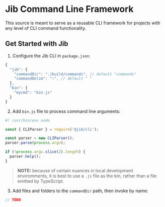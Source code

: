 # Jib Command Line Framework

This source is meant to serve as a reusable CLI framework for projects with any
level of CLI command functionality.

## Get Started with Jib

1. Configure the Jib CLI in `package.json`:

```javascript
{
  "jib": {
    "commandDir": "./build/commands", // default "commands"
    "commandDelim": ":", // default " "
  },
  "bin": {
    "mycmd": "bin.js"
  }
}
```

2. Add `bin.js` file to process command line arguments:

```javascript
#! /usr/bin/env node

const { CLIParser } = require('@jib/cli');

const parser = new CLIParser();
parser.parse(process.argv);

if (!process.argv.slice(2).length) {
  parser.help();
}
```

> **NOTE:** because of certain nuances in local development enviromments, it is
best to use a `.js` file as the bin, rather than a file emitted by TypeScript.

3. Add files and folders to the `commandDir` path, then invoke by name:

```typescript
// TODO
```
